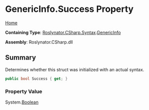 <a name="_top"></a>

# GenericInfo\.Success Property

[Home](../../../../../README.md#_top)

**Containing Type**: [Roslynator.CSharp.Syntax](../../README.md#_top)\.[GenericInfo](../README.md#_top)

**Assembly**: Roslynator\.CSharp\.dll

## Summary

Determines whether this struct was initialized with an actual syntax\.

```csharp
public bool Success { get; }
```

### Property Value

System\.[Boolean](https://docs.microsoft.com/en-us/dotnet/api/system.boolean)

